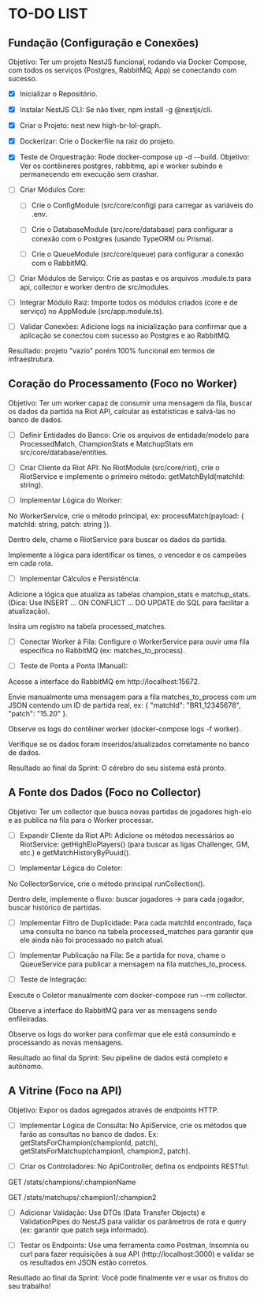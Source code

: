 # TO-DO LIST

## Fundação (Configuração e Conexões)

Objetivo: Ter um projeto NestJS funcional, rodando via Docker Compose, com todos os serviços (Postgres, RabbitMQ, App) se conectando com sucesso.

- [x] Inicializar o Repositório.

- [x] Instalar NestJS CLI: Se não tiver, npm install -g @nestjs/cli.

- [x] Criar o Projeto: nest new high-br-lol-graph.

- [x] Dockerizar: Crie o Dockerfile na raiz do projeto.

- [x] Teste de Orquestração: Rode docker-compose up -d --build. Objetivo: Ver os contêineres postgres, rabbitmq, api e worker subindo e permanecendo em execução sem crashar.

- [ ] Criar Módulos Core:
  - [ ] Crie o ConfigModule (src/core/config) para carregar as variáveis do .env.

  - [ ] Crie o DatabaseModule (src/core/database) para configurar a conexão com o Postgres (usando TypeORM ou Prisma).

  - [ ] Crie o QueueModule (src/core/queue) para configurar a conexão com o RabbitMQ.

- [ ] Criar Módulos de Serviço: Crie as pastas e os arquivos .module.ts para api, collector e worker dentro de src/modules.

- [ ] Integrar Módulo Raiz: Importe todos os módulos criados (core e de serviço) no AppModule (src/app.module.ts).

- [ ] Validar Conexões: Adicione logs na inicialização para confirmar que a aplicação se conectou com sucesso ao Postgres e ao RabbitMQ.

Resultado: projeto "vazio" porém 100% funcional em termos de infraestrutura.

## Coração do Processamento (Foco no Worker)

Objetivo: Ter um worker capaz de consumir uma mensagem da fila, buscar os dados da partida na Riot API, calcular as estatísticas e salvá-las no banco de dados.

- [ ] Definir Entidades do Banco: Crie os arquivos de entidade/modelo para ProcessedMatch, ChampionStats e MatchupStats em src/core/database/entities.

- [ ] Criar Cliente da Riot API: No RiotModule (src/core/riot), crie o RiotService e implemente o primeiro método: getMatchById(matchId: string).

- [ ] Implementar Lógica do Worker:

No WorkerService, crie o método principal, ex: processMatch(payload: { matchId: string, patch: string }).

Dentro dele, chame o RiotService para buscar os dados da partida.

Implemente a lógica para identificar os times, o vencedor e os campeões em cada rota.

- [ ] Implementar Cálculos e Persistência:

Adicione a lógica que atualiza as tabelas champion_stats e matchup_stats. (Dica: Use INSERT ... ON CONFLICT ... DO UPDATE do SQL para facilitar a atualização).

Insira um registro na tabela processed_matches.

- [ ] Conectar Worker à Fila: Configure o WorkerService para ouvir uma fila específica no RabbitMQ (ex: matches_to_process).

- [ ] Teste de Ponta a Ponta (Manual):

Acesse a interface do RabbitMQ em http://localhost:15672.

Envie manualmente uma mensagem para a fila matches_to_process com um JSON contendo um ID de partida real, ex: { "matchId": "BR1_12345678", "patch": "15.20" }.

Observe os logs do contêiner worker (docker-compose logs -f worker).

Verifique se os dados foram inseridos/atualizados corretamente no banco de dados.

Resultado ao final da Sprint: O cérebro do seu sistema está pronto.

## A Fonte dos Dados (Foco no Collector)

Objetivo: Ter um collector que busca novas partidas de jogadores high-elo e as publica na fila para o Worker processar.

- [ ] Expandir Cliente da Riot API: Adicione os métodos necessários ao RiotService: getHighEloPlayers() (para buscar as ligas Challenger, GM, etc.) e getMatchHistoryByPuuid().

- [ ] Implementar Lógica do Coletor:

No CollectorService, crie o método principal runCollection().

Dentro dele, implemente o fluxo: buscar jogadores -> para cada jogador, buscar histórico de partidas.

- [ ] Implementar Filtro de Duplicidade: Para cada matchId encontrado, faça uma consulta no banco na tabela processed_matches para garantir que ele ainda não foi processado no patch atual.

- [ ] Implementar Publicação na Fila: Se a partida for nova, chame o QueueService para publicar a mensagem na fila matches_to_process.

- [ ] Teste de Integração:

Execute o Coletor manualmente com docker-compose run --rm collector.

Observe a interface do RabbitMQ para ver as mensagens sendo enfileiradas.

Observe os logs do worker para confirmar que ele está consumindo e processando as novas mensagens.

Resultado ao final da Sprint: Seu pipeline de dados está completo e autônomo.

## A Vitrine (Foco na API)

Objetivo: Expor os dados agregados através de endpoints HTTP.

- [ ] Implementar Lógica de Consulta: No ApiService, crie os métodos que farão as consultas no banco de dados. Ex: getStatsForChampion(championId, patch), getStatsForMatchup(champion1, champion2, patch).

- [ ] Criar os Controladores: No ApiController, defina os endpoints RESTful:

GET /stats/champions/:championName

GET /stats/matchups/:champion1/:champion2

- [ ] Adicionar Validação: Use DTOs (Data Transfer Objects) e ValidationPipes do NestJS para validar os parâmetros de rota e query (ex: garantir que patch seja informado).

- [ ] Testar os Endpoints: Use uma ferramenta como Postman, Insomnia ou curl para fazer requisições à sua API (http://localhost:3000) e validar se os resultados em JSON estão corretos.

Resultado ao final da Sprint: Você pode finalmente ver e usar os frutos do seu trabalho!
